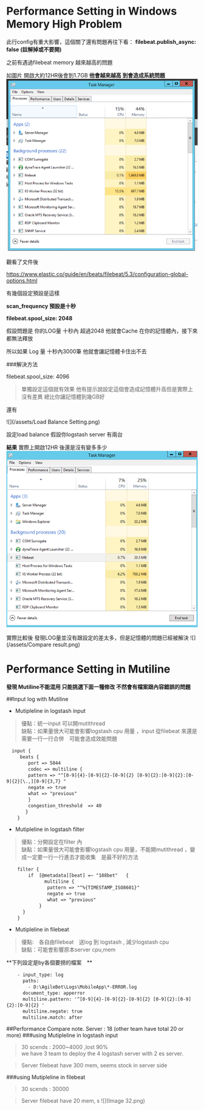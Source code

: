 # Performance Setting in Windows Memory High Problem

此行config有重大影響，這個關了還有問題再往下看：
**filebeat.publish_async: false (註解掉或不要開)**

之前有遇過filebeat memory 越來越高的問題

如圖片 開啟大約12HR後會到1.7GB
**他會越來越高 到會造成系統問題**
![](/assets/filebeatdefault.png)

觀看了文件後

https://www.elastic.co/guide/en/beats/filebeat/5.3/configuration-global-options.html

有幾個設定預設是這樣

**scan_frequency 預設是十秒**

**filebeat.spool_size: 2048**

假設問題是 你的LOG量 十秒內 超過2048 他就會Cache 在你的記憶體內，接下來都無法釋放


所以如果 Log 量 十秒內3000筆 他就會讓記憶體卡住出不去

###解決方法

filebeat.spool_size: 4096 
> 單獨設定這個就有效果 他有提示說設定這個會造成記憶體升高但是實際上沒有差異 總比你讓記憶體到幾GB好


還有

![](/assets/Load Balance Setting.png)

設定load balance 假設你logstash server 有兩台

**結果**
實際上開啟12HR 後還是沒有變多多少
![](/assets/filebeatspoolsize.png)

實際比較後 發現LOG量並沒有跟設定的差太多，但是記憶體的問題已經被解決
![](/assets/Compare result.png)


# Performance Setting in Mutiline
**發現 Mutiline不能混用 只能挑選下面一種修改 不然會有檔案跟內容錯誤的問題**

##Input log with Mutiline

*  Mutipleline in logstash input   

>優點：統一input 可以開mutithread      
>缺點：如果量很大可能會影響logstash cpu 用量 ，input 從filebeat 來還是需要一行一行合併　可能會造成效能問題

      input {
         beats {
            port => 5044
            codec => multiline {
            pattern => "^[0-9]{4}-[0-9]{2}-[0-9]{2} [0-9]{2}:[0-9]{2}:[0-9]{2}[\.,][0-9]{3,7} "
            negate => true
            what => "previous"
            }
            congestion_threshold  => 40
           }
        }


* Mutipleline in logstash filter 

>優點：分開設定在filter 內   
>缺點：如果量很大可能會影響logstash cpu 用量，不能開mutithread ，變成一定要一行一行進去才能收集　是最不好的方法　　　　

        filter {
            if  [@metadata][beat] =~ "188bet"   {
                  multiline {
                   pattern => "^%{TIMESTAMP_ISO8601}"
                   negate => true
                   what => "previous"
                }
          }
        }
* Mutipleline in filebeat    

>優點:　各自由filebeat　送log 到 logstash , 減少logstash cpu     
>缺點：可能會影響原本server cpu,mem

**下列設定是by各個要撈的檔案　**




        - input_type: log
          paths:
            - D:\AgileBet\Logs\MobileApp\*-ERROR.log
          document_type: apperror	  
          multiline.pattern: '^[0-9]{4}-[0-9]{2}-[0-9]{2} [0-9]{2}:[0-9]{2}:[0-9]{2} '
          multiline.negate: true
          multiline.match: after
##Performance Compare note.
Server : 18 (other team have total 20 or more)
###using Mutipleline in logstash input  
>30 scends : 2000~4000  ,lost 90%   
>we have 3 team to deploy the 4 logstash server with 2 es server.

>Server filebeat have 300 mem, seems stock in server side 

###using Mutipleline in filebeat   

>30 scends : 30000

>Server filebeat have 20 mem, s
![](Image 32.png)





